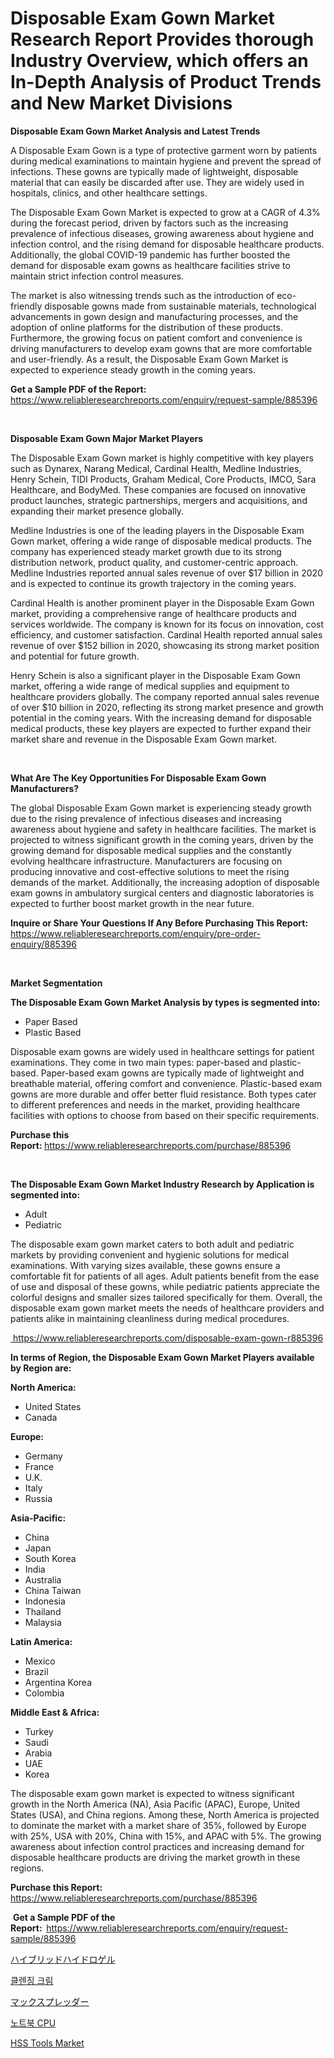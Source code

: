 <p><h1>Disposable Exam Gown Market Research Report Provides thorough Industry Overview, which offers an In-Depth Analysis of Product Trends and New Market Divisions</h1></p><p><strong>Disposable Exam Gown Market Analysis and Latest Trends</strong></p>
<p><p>A Disposable Exam Gown is a type of protective garment worn by patients during medical examinations to maintain hygiene and prevent the spread of infections. These gowns are typically made of lightweight, disposable material that can easily be discarded after use. They are widely used in hospitals, clinics, and other healthcare settings.</p><p>The Disposable Exam Gown Market is expected to grow at a CAGR of 4.3% during the forecast period, driven by factors such as the increasing prevalence of infectious diseases, growing awareness about hygiene and infection control, and the rising demand for disposable healthcare products. Additionally, the global COVID-19 pandemic has further boosted the demand for disposable exam gowns as healthcare facilities strive to maintain strict infection control measures.</p><p>The market is also witnessing trends such as the introduction of eco-friendly disposable gowns made from sustainable materials, technological advancements in gown design and manufacturing processes, and the adoption of online platforms for the distribution of these products. Furthermore, the growing focus on patient comfort and convenience is driving manufacturers to develop exam gowns that are more comfortable and user-friendly. As a result, the Disposable Exam Gown Market is expected to experience steady growth in the coming years.</p></p>
<p><strong>Get a Sample PDF of the Report:&nbsp;</strong> <a href="https://www.reliableresearchreports.com/enquiry/request-sample/885396">https://www.reliableresearchreports.com/enquiry/request-sample/885396</a></p>
<p>&nbsp;</p>
<p><strong>Disposable Exam Gown Major Market Players</strong></p>
<p><p>The Disposable Exam Gown market is highly competitive with key players such as Dynarex, Narang Medical, Cardinal Health, Medline Industries, Henry Schein, TIDI Products, Graham Medical, Core Products, IMCO, Sara Healthcare, and BodyMed. These companies are focused on innovative product launches, strategic partnerships, mergers and acquisitions, and expanding their market presence globally.</p><p>Medline Industries is one of the leading players in the Disposable Exam Gown market, offering a wide range of disposable medical products. The company has experienced steady market growth due to its strong distribution network, product quality, and customer-centric approach. Medline Industries reported annual sales revenue of over $17 billion in 2020 and is expected to continue its growth trajectory in the coming years.</p><p>Cardinal Health is another prominent player in the Disposable Exam Gown market, providing a comprehensive range of healthcare products and services worldwide. The company is known for its focus on innovation, cost efficiency, and customer satisfaction. Cardinal Health reported annual sales revenue of over $152 billion in 2020, showcasing its strong market position and potential for future growth.</p><p>Henry Schein is also a significant player in the Disposable Exam Gown market, offering a wide range of medical supplies and equipment to healthcare providers globally. The company reported annual sales revenue of over $10 billion in 2020, reflecting its strong market presence and growth potential in the coming years. With the increasing demand for disposable medical products, these key players are expected to further expand their market share and revenue in the Disposable Exam Gown market.</p></p>
<p>&nbsp;</p>
<p><strong>What Are The Key Opportunities For Disposable Exam Gown Manufacturers?</strong></p>
<p><p>The global Disposable Exam Gown market is experiencing steady growth due to the rising prevalence of infectious diseases and increasing awareness about hygiene and safety in healthcare facilities. The market is projected to witness significant growth in the coming years, driven by the growing demand for disposable medical supplies and the constantly evolving healthcare infrastructure. Manufacturers are focusing on producing innovative and cost-effective solutions to meet the rising demands of the market. Additionally, the increasing adoption of disposable exam gowns in ambulatory surgical centers and diagnostic laboratories is expected to further boost market growth in the near future.</p></p>
<p><strong>Inquire or Share Your Questions If Any Before Purchasing This Report:</strong> <a href="https://www.reliableresearchreports.com/enquiry/pre-order-enquiry/885396">https://www.reliableresearchreports.com/enquiry/pre-order-enquiry/885396</a></p>
<p>&nbsp;</p>
<p><strong>Market Segmentation</strong></p>
<p><strong>The Disposable Exam Gown Market Analysis by types is segmented into:</strong></p>
<p><ul><li>Paper Based</li><li>Plastic Based</li></ul></p>
<p><p>Disposable exam gowns are widely used in healthcare settings for patient examinations. They come in two main types: paper-based and plastic-based. Paper-based exam gowns are typically made of lightweight and breathable material, offering comfort and convenience. Plastic-based exam gowns are more durable and offer better fluid resistance. Both types cater to different preferences and needs in the market, providing healthcare facilities with options to choose from based on their specific requirements.</p></p>
<p><strong>Purchase this Report:&nbsp;</strong><a href="https://www.reliableresearchreports.com/purchase/885396">https://www.reliableresearchreports.com/purchase/885396</a></p>
<p>&nbsp;</p>
<p><strong>The Disposable Exam Gown Market Industry Research by Application is segmented into:</strong></p>
<p><ul><li>Adult</li><li>Pediatric</li></ul></p>
<p><p>The disposable exam gown market caters to both adult and pediatric markets by providing convenient and hygienic solutions for medical examinations. With varying sizes available, these gowns ensure a comfortable fit for patients of all ages. Adult patients benefit from the ease of use and disposal of these gowns, while pediatric patients appreciate the colorful designs and smaller sizes tailored specifically for them. Overall, the disposable exam gown market meets the needs of healthcare providers and patients alike in maintaining cleanliness during medical procedures.</p></p>
<p><a href="https://www.reliableresearchreports.com/disposable-exam-gown-r885396">&nbsp;https://www.reliableresearchreports.com/disposable-exam-gown-r885396</a></p>
<p><strong>In terms of Region, the Disposable Exam Gown Market Players available by Region are:</strong></p>
<p>
    <p> <strong> North America: </strong>
        <ul>
            <li>United States</li>
            <li>Canada</li>
        </ul>
        </p> 
    <p> <strong> Europe: </strong>
        <ul>
            <li>Germany</li>
            <li>France</li>
            <li>U.K.</li>
            <li>Italy</li>
            <li>Russia</li>
        </ul>
        </p> 
    <p> <strong> Asia-Pacific: </strong>
        <ul>
            <li>China</li>
            <li>Japan</li>
            <li>South Korea</li>
            <li>India</li>
            <li>Australia</li>
            <li>China Taiwan</li>
            <li>Indonesia</li>
            <li>Thailand</li>
            <li>Malaysia</li>
        </ul>
        </p> 
    <p> <strong> Latin America: </strong>
        <ul>
            <li>Mexico</li>
            <li>Brazil</li>
            <li>Argentina Korea</li>
            <li>Colombia</li>
        </ul>
        </p> 
    <p> <strong> Middle East & Africa: </strong>
        <ul>
            <li>Turkey</li>
            <li>Saudi</li>
            <li>Arabia</li>
            <li>UAE</li>
            <li>Korea</li>
        </ul>
    </p>
    </p>
<p><p>The disposable exam gown market is expected to witness significant growth in the North America (NA), Asia Pacific (APAC), Europe, United States (USA), and China regions. Among these, North America is projected to dominate the market with a market share of 35%, followed by Europe with 25%, USA with 20%, China with 15%, and APAC with 5%. The growing awareness about infection control practices and increasing demand for disposable healthcare products are driving the market growth in these regions.</p></p>
<p><strong>Purchase this Report: </strong><a href="https://www.reliableresearchreports.com/purchase/885396">https://www.reliableresearchreports.com/purchase/885396</a></p>
<p>&nbsp;<strong>Get a Sample PDF of the Report:&nbsp;&nbsp;</strong><a href="https://www.reliableresearchreports.com/enquiry/request-sample/885396">https://www.reliableresearchreports.com/enquiry/request-sample/885396</a></p>
<p><strong></strong></p>
<p><p><a href="https://medium.com/@carllane655/%E3%83%8F%E3%82%A4%E3%83%96%E3%83%AA%E3%83%83%E3%83%89%E3%83%8F%E3%82%A4%E3%83%89%E3%83%AD%E3%82%B2%E3%83%AB%E5%B8%82%E5%A0%B4-%E5%B8%82%E5%A0%B4%E3%82%B7%E3%82%A7%E3%82%A2-%E5%B8%82%E5%A0%B4%E5%8B%95%E5%90%91-%E3%81%8A%E3%82%88%E3%81%B3%E5%B0%86%E6%9D%A5%E3%81%AE%E6%88%90%E9%95%B7%E3%81%AE%E6%8E%A2%E7%B4%A2-968be31c36bd">ハイブリッドハイドロゲル</a></p><p><a href="https://medium.com/@jesseperry626/%ED%81%B4%EB%A0%8C%EC%A7%95-%ED%81%AC%EB%A6%BC-%EC%8B%9C%EC%9E%A5-%ED%8A%B8%EB%A0%8C%EB%93%9C-%EC%98%88%EC%B8%A1-%EB%B0%8F-%EA%B2%BD%EC%9F%81-%EB%B6%84%EC%84%9D-2031%EB%85%84%EA%B9%8C%EC%A7%80-ac58dc40dd1a">클렌징 크림</a></p><p><a href="https://github.com/ddwcuskozol07187/Market-Research-Report-List-2/blob/main/525165547675.md">マックスプレッダー</a></p><p><a href="https://medium.com/@kasandrarempel/%EB%85%B8%ED%8A%B8%EB%B6%81-cpu-%EC%8B%9C%EC%9E%A5-%EB%B6%84%EC%84%9D-%EA%B8%80%EB%A1%9C%EB%B2%8C-%EC%82%B0%EC%97%85-%EC%A0%84%EB%A7%9D-%EB%B0%8F-%EC%98%88%EC%B8%A1-2024%EB%85%84%EB%B6%80%ED%84%B0-2031%EB%85%84%EA%B9%8C%EC%A7%80-07a692806cd4">노트북 CPU</a></p><p><a href="https://www.linkedin.com/pulse/hss-tools-market-size-outlook-forecast-2024-2031-marko-vision-c5zle?trackingId=WXN2d9kHzDGwub302nH9BA%3D%3D">HSS Tools Market</a></p></p>